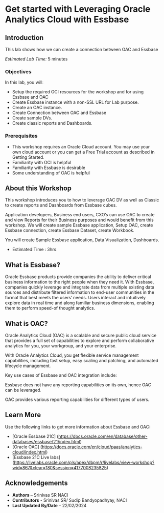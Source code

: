 
# Get started with Leveraging Oracle Analytics Cloud with Essbase

<!--![Banner](images/banner.png)-->

## Introduction

This lab shows how we can create a connection between OAC and Essbase

*Estimated Lab Time:* 5 minutes

### Objectives

In this lab, you will:

- Setup the required OCI resources for the workshop and for using Essbase and OAC
- Create Essbase instance with a non-SSL URL for Lab purpose.
- Create an OAC instance.
- Create Connection between OAC and Essbase
- Create sample DVs.
- Create classic reports and Dashboards.

### Prerequisites

- This workshop requires an Oracle Cloud account. You may use your own cloud account or you can get a Free Trial account as described in Getting Started.
- Familiarity with OCI is helpful
- Familiarity with Essbase is desirable
- Some understanding of OAC is helpful

## About this Workshop

This workshop introduces you to how to leverage OAC DV as well as Classic to create reports and Dashboards from Essbase cubes.

Application developers, Business end users, CXO’s can use OAC to create and view Reports for their Business purposes and would benefit from this workshop. We will create sample Essbase application, Setup OAC, create Essbase connection, create Essbase Dataset, create Workbook.

You will create Sample Essbase application, Data Visualization, Dashboards.

* Estimated Time : 3hrs

## What is Essbase?

Oracle Essbase products provide companies the ability to deliver critical business information to the right people when they need it. With Essbase, companies quickly leverage and integrate data from multiple existing data sources and distribute filtered information to end-user communities in the format that best meets the users’ needs. Users interact and intuitively explore data in real time and along familiar business dimensions, enabling them to perform speed-of thought analytics.

## What is OAC?

Oracle Analytics Cloud (OAC) is a scalable and secure public cloud service that provides a full set of capabilities to explore and perform collaborative analytics for you, your workgroup, and your enterprise.

With Oracle Analytics Cloud, you get flexible service management capabilities, including fast setup, easy scaling and patching, and automated lifecycle management.

Key use cases of Essbase and OAC integration include:

Essbase does not have any reporting capabilities on its own, hence OAC can be leveraged.

OAC provides various reporting capabilities for different types of users.

## Learn More

Use the following links to get more information about Essbase and OAC:

* [Oracle Essbase 21C] (https://docs.oracle.com/en/database/other-databases/essbase/21/index.html)
* [Oracle OAC] (https://docs.oracle.com/en/cloud/paas/analytics-cloud/index.html)
* [Essbase 21C Live labs] (https://livelabs.oracle.com/pls/apex/dbpm/r/livelabs/view-workshop?wid=867&clear=180&session=4177008235825)

## Acknowledgements

- **Authors** – Srinivas SR NACI
- **Contributors** - Srinivas SR/ Sudip Bandyopadhyay, NACI
- **Last Updated By/Date** – 22/02/2024
